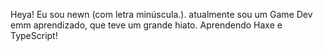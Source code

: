 Heya! Eu sou newn (com letra minúscula.).
atualmente sou um Game Dev emm aprendizado, que teve um grande hiato.
Aprendendo Haxe e TypeScript!


